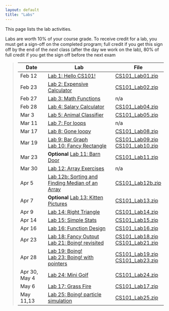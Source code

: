 ```yaml
---
layout: default
title: "Labs"
---
```


This page lists the lab activities.

Labs are worth 10% of your course grade.  To receive credit for a lab, you must get a sign-off on the completed program; full credit if you get this sign off by the end of the *next* class (after the day we work on the lab), 80% of full credit if you get the sign off before the next exam

> Date | Lab | File
> ---- | --- | ----
> Feb 12 | [Lab 1: Hello CS101!](lab01.html)         | [CS101\_Lab01.zip](CS101_Lab01.zip)
> Feb 23 | [Lab 2: Expensive Calculator](lab02.html) | [CS101\_Lab02.zip](CS101_Lab02.zip)
> Feb 27 | [Lab 3: Math Functions](lab03.html)       | n/a
> Feb 28 | [Lab 4: Salary Calculator](lab04.html)    | [CS101\_Lab04.zip](CS101_Lab04.zip)
> Mar 3  | [Lab 5: Animal Classifier](lab05.html)    | [CS101\_Lab05.zip](CS101_Lab05.zip)
> Mar 11 | [Lab 7: For loops](lab07.html)            | n/a
> Mar 17 | [Lab 8: Gone loopy](lab08.html)           | [CS101\_Lab08.zip](CS101_Lab08.zip)
> Mar 19 | [Lab 9: Bar Graph](lab09.html) <br /> [Lab 10: Fancy Rectangle](lab10.html) | [CS101\_Lab09.zip](CS101_Lab09.zip) <br /> [CS101\_Lab10.zip](CS101_Lab10.zip)
> Mar 23 | **Optional** [Lab 11: Barn Door](lab11.html) | [CS101\_Lab11.zip](CS101_Lab11.zip)
> Mar 30| [Lab 12: Array Exercises](lab12.html) | n/a
> Apr 5  | [Lab 12b: Sorting and Finding Median of an Array](lab12b.html) | [CS101\_Lab12b.zip](CS101_Lab12b.zip)
> Apr 7  | **Optional** [Lab 13: Kitten Pictures](lab13.html) | [CS101\_Lab13.zip](CS101_Lab13.zip)
> Apr 9  | [Lab 14: Right Triangle](lab14.html) | [CS101\_Lab14.zip](CS101_Lab14.zip) 
> Apr 14 | [Lab 15: Simple Stats](lab15.html) | [CS101\_Lab15.zip](CS101_Lab15.zip)
> Apr 16 | [Lab 16: Function Design](lab16.html) | [CS101\_Lab16.zip](CS101_Lab16.zip)
> Apr 23 | [Lab 18: Fancy Output](lab18.html) <br> [Lab 21: Boing! revisited](lab21.html) | [CS101\_Lab18.zip](CS101_Lab18.zip) <br> [CS101\_Lab21.zip](CS101_Lab21.zip)
> Apr 28 | [Lab 19: Boing!](lab19.html) <br /> [Lab 23: Boing! with pointers](lab23.html) | [CS101\_Lab19.zip](CS101_Lab19.zip) <br /> [CS101\_Lab23.zip](CS101_Lab23.zip)
> Apr 30, May 4| [Lab 24: Mini Golf](lab24.html) | [CS101\_Lab24.zip](CS101_Lab24.zip)
> May 6  | [Lab 17: Grass Fire](lab17.html) | [CS101\_Lab17.zip](CS101_Lab17.zip)
> May 11,13| [Lab 25: Boing! particle simulation](lab25.html) | [CS101\_Lab25.zip](CS101_Lab25.zip)

<!--
> Oct 31 | [Lab 17: Grass Fire](lab17.html) | [CS101\_Lab17.zip](CS101_Lab17.zip)
> Nov 2  | [Lab 18: Fancy Output](lab18.html)<br>[Lab 19: Boing!](lab19.html) | [CS101\_Lab18.zip](CS101_Lab18.zip)<br>[CS101\_Lab19.zip](CS101_Lab19.zip)
> Nov 7  | [Lab 21: Boing! revisited](lab21.html) | [CS101\_Lab21.zip](CS101_Lab21.zip)
> Nov 9  | [Lab 23: Boing! with pointers](lab23.html) | [CS101\_Lab23.zip](CS101_Lab23.zip)
> Nov 14,16 | [Lab 24: Mini Golf](lab24.html) | [CS101\_Lab24.zip](CS101_Lab24.zip)
> Nov 28,30 | [Lab 25: Boing! particle simulation](lab25.html) | [CS101\_Lab25.zip](CS101_Lab25.zip)
-->

<!-- vim:set wrap: -->
<!-- vim:set linebreak: -->
<!-- vim:set nolist: -->
